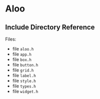 # Aloo

## Include Directory Reference

Files:

-   file `aloo.h`
-   file `app.h`
-   file `box.h`
-   file `button.h`
-   file `grid.h`
-   file `label.h`
-   file `style.h`
-   file `types.h`
-   file `widget.h`
